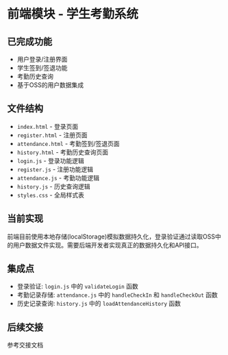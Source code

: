 # 前端模块 - 学生考勤系统

## 已完成功能
- 用户登录/注册界面
- 学生签到/签退功能
- 考勤历史查询
- 基于OSS的用户数据集成

## 文件结构
- `index.html` - 登录页面
- `register.html` - 注册页面
- `attendance.html` - 考勤签到/签退页面
- `history.html` - 考勤历史查询页面
- `login.js` - 登录功能逻辑
- `register.js` - 注册功能逻辑
- `attendance.js` - 考勤功能逻辑
- `history.js` - 历史查询逻辑
- `styles.css` - 全局样式表

## 当前实现
前端目前使用本地存储(localStorage)模拟数据持久化，登录验证通过读取OSS中的用户数据文件实现。需要后端开发者实现真正的数据持久化和API接口。

## 集成点
- 登录验证: `login.js` 中的 `validateLogin` 函数
- 考勤记录存储: `attendance.js` 中的 `handleCheckIn` 和 `handleCheckOut` 函数
- 历史记录查询: `history.js` 中的 `loadAttendanceHistory` 函数

## 后续交接
参考交接文档

